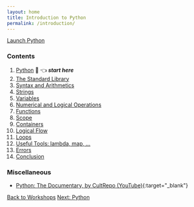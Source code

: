 ```yaml
---
layout: home
title: Introduction to Python
permalink: /introduction/
---
```


<div class="terminal-link"><div class="glowtext">
    <a href="/pythonlab/terminal/" target="_blank">Launch Python<span class="cursor"></span></a>
</div></div>

### Contents

1. [Python](00) 🐍 👈 ***start here***
1. [The Standard Library](01)
1. [Syntax and Arithmetics](02)
1. [Strings](03)
1. [Variables](04)
1. [Numerical and Logical Operations](05)
1. [Functions](06)
1. [Scope](07)
1. [Containers](08)
1. [Logical Flow](09)
1. [Loops](10)
1. [Useful Tools: lambda, map, ...](11)
1. [Errors](12)
1. [Conclusion](13)

### Miscellaneous

- [Python: The Documentary, by CultRepo (YouTube)](https://www.youtube.com/watch?v=GfH4QL4VqJ0){:target="_blank"}

<div class="prevnextlinks">
    <a id="previous" href="/pythonlab/">Back to Workshops</a>
    <a id="next" href="00">Next: Python</a>
</div>
<script src="{{ '/assets/js/navigation.js' | relative_url }}" defer></script>

